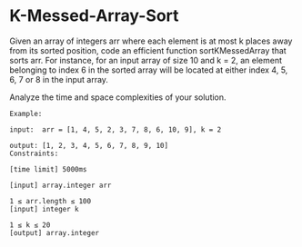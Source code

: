 # K-Messed-Array-Sort
Given an array of integers arr where each element is at most k places away from its sorted position, code an efficient
function sortKMessedArray that sorts arr. For instance, for an input array of size 10 and k = 2, an element belonging
to index 6 in the sorted array will be located at either index 4, 5, 6, 7 or 8 in the input array.

Analyze the time and space complexities of your solution.
```
Example:

input:  arr = [1, 4, 5, 2, 3, 7, 8, 6, 10, 9], k = 2

output: [1, 2, 3, 4, 5, 6, 7, 8, 9, 10]
Constraints:

[time limit] 5000ms

[input] array.integer arr

1 ≤ arr.length ≤ 100
[input] integer k

1 ≤ k ≤ 20
[output] array.integer
```
